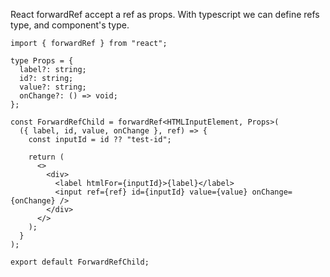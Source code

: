 React forwardRef accept a ref as props. With typescript we can define refs type, and component's type.

```tsx
import { forwardRef } from "react";

type Props = {
  label?: string;
  id?: string;
  value?: string;
  onChange?: () => void;
};

const ForwardRefChild = forwardRef<HTMLInputElement, Props>(
  ({ label, id, value, onChange }, ref) => {
    const inputId = id ?? "test-id";

    return (
      <>
        <div>
          <label htmlFor={inputId}>{label}</label>
          <input ref={ref} id={inputId} value={value} onChange={onChange} />
        </div>
      </>
    );
  }
);

export default ForwardRefChild;
```